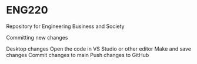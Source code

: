 # ENG220
Repository for Engineering Business and Society

Committing new changes

Desktop changes
    Open the code in VS Studio or other editor
    Make and save changes
    Commit changes to main
    Push changes to GitHub
    
